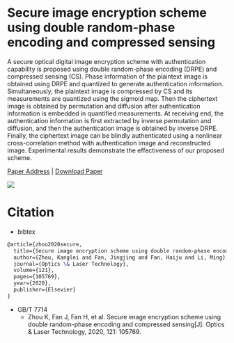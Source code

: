 # Secure image encryption scheme using double random-phase encoding and compressed sensing

A secure optical digital image encryption scheme with authentication capability is proposed using double random-phase encoding (DRPE) and compressed sensing (CS). Phase information of the plaintext image is obtained using DRPE and quantized to generate authentication information. Simultaneously, the plaintext image is compressed by CS and its measurements are quantized using the sigmoid map. Then the ciphertext image is obtained by permutation and diffusion after authentication information is embedded in quantified measurements. At receiving end, the authentication information is first extracted by inverse permutation and diffusion, and then the authentication image is obtained by inverse DRPE. Finally, the ciphertext image can be blindly authenticated using a nonlinear cross-correlation method with authentication image and reconstructed image. Experimental results demonstrate the effectiveness of our proposed scheme.

[Paper Address](https://www.sciencedirect.com/science/article/pii/S0030399219309648) | [Download Paper](https://sci-hub.se/https://www.sciencedirect.com/science/article/pii/S0030399219309648)

![](https://ars.els-cdn.com/content/image/1-s2.0-S0030399219309648-gr1.jpg)

# Citation

- bibtex

```tex
@article{zhou2020secure,
  title={Secure image encryption scheme using double random-phase encoding and compressed sensing},
  author={Zhou, Kanglei and Fan, Jingjing and Fan, Haiju and Li, Ming},
  journal={Optics \& Laser Technology},
  volume={121},
  pages={105769},
  year={2020},
  publisher={Elsevier}
}
```

- GB/T 7714
  - Zhou K, Fan J, Fan H, et al. Secure image encryption scheme using double random-phase encoding and compressed sensing[J]. Optics & Laser Technology, 2020, 121: 105769.


